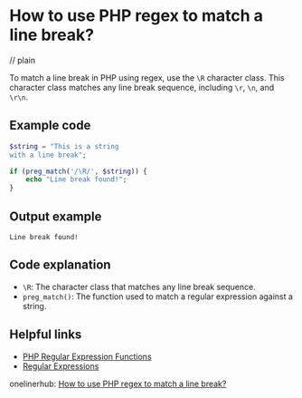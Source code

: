 # How to use PHP regex to match a line break?
// plain

To match a line break in PHP using regex, use the `\R` character class. This character class matches any line break sequence, including `\r`, `\n`, and `\r\n`.

## Example code

```php
$string = "This is a string
with a line break";

if (preg_match('/\R/', $string)) {
    echo "Line break found!";
}
```

## Output example

```
Line break found!
```

## Code explanation

- `\R`: The character class that matches any line break sequence.
- `preg_match()`: The function used to match a regular expression against a string.

## Helpful links
- [PHP Regular Expression Functions](https://www.php.net/manual/en/ref.regex.php)
- [Regular Expressions](https://www.php.net/manual/en/book.pcre.php)

onelinerhub: [How to use PHP regex to match a line break?](https://onelinerhub.com/php-regex/how-to-use-php-regex-to-match-a-line-break)